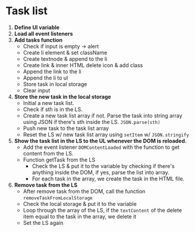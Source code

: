 # Task list

1. **Define UI variable**
2. **Load all event listeners**
3. **Add tasks function**
    - Check if input is empty → alert
    - Create li element & set className
    - Create textnode & append to the li
    - Create link & inner HTML delete icon & add class
    - Append the link to the li
    - Append the li to ul
    - Store task in local storage
    - Clear input
4. **Store the new task in the local storage**
    - Initial a new task list.
    - Check if sth is in the LS.
    - Create a new task list array if not. Parse the task into string array using JSON if there's sth inside the LS. `JSON.parse(sth)`
    - Push new task to the task list array
    - Reset the LS w/ new task list array using `setItem` w/ `JSON.stringify`
5. **Show the task list in the LS to the UL whenever the DOM is reloaded.**
    - Add the event listener `DOMContentLoaded` with the function to get content from the LS.
    - Function getTask from the LS
        - Check the LS & put it to the variable by checking if there's anything inside the DOM, if yes, parse the list into array.
        - For each task in the array, we create the task in the HTML file.
6. **Remove task from the LS**
    - After remove task from the DOM, call the function `removeTaskFromLocalStorage`
    - Check the local storage & put it to the variable
    - Loop through the array of the LS, if the `textContent` of the delete item equal to the task in the array, we delete it
    - Set the LS again
